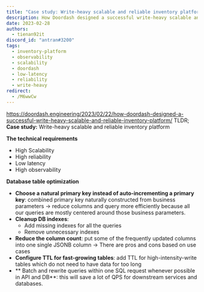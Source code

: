 ```yaml
---
title: "Case study: Write-heavy scalable and reliable inventory platform"
description: How Doordash designed a successful write-heavy scalable and reliable inventory platform
date: 2023-02-28
authors:
  - tienan92it
discord_id: "antran#3200"
tags:
  - inventory-platform
  - observability
  - scalability
  - doordash
  - low-latency
  - reliability
  - write-heavy
redirect:
  - /M6wwCw
---
```


https://doordash.engineering/2023/02/22/how-doordash-designed-a-successful-write-heavy-scalable-and-reliable-inventory-platform/
TLDR;
**Case study:** Write-heavy scalable and reliable inventory platform

**The technical requirements**

- High Scalability
- High reliability
- Low latency
- High observability

**Database table optimization**

- **Choose a natural primary key instead of auto-incrementing a primary key**: combined primary key naturally constructed from business parameters -> reduce columns and query more efficiently because all our queries are mostly centered around those business parameters.
- **Cleanup DB indexes**:
  - Add missing indexes for all the queries
  - Remove unnecessary indexes
- **Reduce the column count**: put some of the frequently updated columns into one single JSONB column -> There are pros and cons based on use cases
- **Configure TTL for fast-growing tables**: add TTL for high-intensity-write tables which do not need to have data for too long
- ** Batch and rewrite queries within one SQL request whenever possible in API and DB**: this will save a lot of QPS for downstream services and databases.
